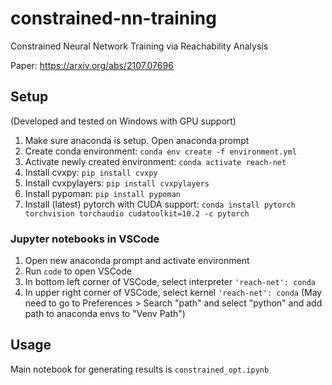 # constrained-nn-training
Constrained Neural Network Training via Reachability Analysis

Paper: https://arxiv.org/abs/2107.07696

## Setup
(Developed and tested on Windows with GPU support)
1. Make sure anaconda is setup. Open anaconda prompt
2. Create conda environment: `conda env create -f environment.yml`
3. Activate newly created environment: `conda activate reach-net`
4. Install cvxpy: `pip install cvxpy`
5. Install cvxpylayers: `pip install cvxpylayers`
6. Install pypoman: `pip install pypoman`
7. Install (latest) pytorch with CUDA support: `conda install pytorch torchvision torchaudio cudatoolkit=10.2 -c pytorch`

### Jupyter notebooks in VSCode
1. Open new anaconda prompt and activate environment
2. Run `code` to open VSCode 
3. In bottom left corner of VSCode, select interpreter `'reach-net': conda`
4. In upper right corner of VSCode, select kernel `'reach-net': conda` (May need to go to Preferences > Search "path" and select "python" and add path to anaconda envs to "Venv Path")

## Usage
Main notebook for generating results is `constrained_opt.ipynb`
